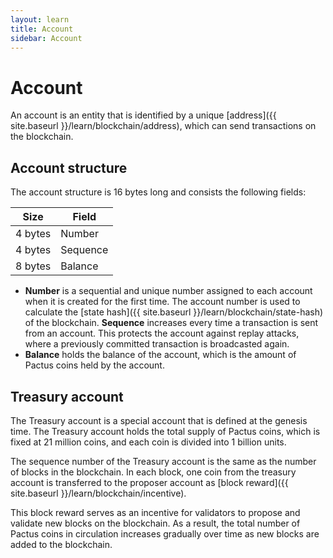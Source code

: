 ```yaml
---
layout: learn
title: Account
sidebar: Account
---
```


# Account

An account is an entity that is identified by a unique [address]({{ site.baseurl }}/learn/blockchain/address),
which can send transactions on the blockchain.

## Account structure

The account structure is 16 bytes long and consists the following fields:

| Size    | Field    |
| ------- | -------- |
| 4 bytes | Number   |
| 4 bytes | Sequence |
| 8 bytes | Balance  |

- **Number** is a sequential and unique number assigned to each account when it is created for the first time.
  The account number is used to calculate the [state hash]({{ site.baseurl }}/learn/blockchain/state-hash) of the blockchain.
  **Sequence** increases every time a transaction is sent from an account.
  This protects the account against replay attacks, where a previously committed transaction is broadcasted again.
- **Balance** holds the balance of the account, which is the amount of Pactus coins held by the account.

## Treasury account

The Treasury account is a special account that is defined at the genesis time.
The Treasury account holds the total supply of Pactus coins, which is fixed at 21 million coins,
and each coin is divided into 1 billion units.

The sequence number of the Treasury account is the same as the number of blocks in the blockchain.
In each block, one coin from the treasury account is transferred to the proposer account
as [block reward]({{ site.baseurl }}/learn/blockchain/incentive).

This block reward serves as an incentive for validators to propose and validate new blocks on the blockchain.
As a result, the total number of Pactus coins in circulation increases gradually over time as new blocks
are added to the blockchain.
